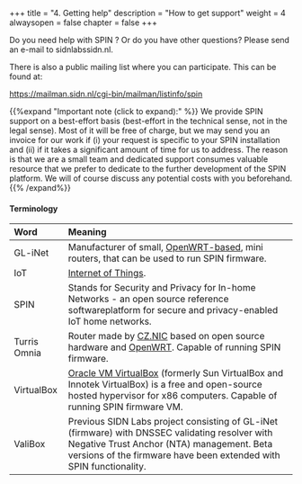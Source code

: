 +++
title = "4. Getting help"
description = "How to get support"
weight = 4
alwaysopen = false
chapter = false
+++

Do you need help with SPIN ? Or do you have other questions? Please send an e-mail to sidnlabs<i class="fa fa-at"></i>sidn.nl.

There is also a public mailing list where you can participate. This can be found at:

<i class="fa fa-envelope-open"></i> https://mailman.sidn.nl/cgi-bin/mailman/listinfo/spin

{{%expand "Important note (click to expand):" %}}
We provide SPIN support on a best-effort basis (best-effort in the technical sense, not in the legal sense). Most of it will be free of charge, but we may send you an invoice for our work if (i) your request is specific to your SPIN installation and (ii) if it takes a significant amount of time for us to address. The reason is that we are a small team and dedicated support consumes valuable resource that we prefer to dedicate to the further development of the SPIN platform. We will of course discuss any potential costs with you beforehand.
{{% /expand%}}

#### Terminology

| Word | Meaning |
| :----| :-------|
| GL-iNet | Manufacturer of small, [OpenWRT-based](https://wiki.openwrt.org/toh/gl-inet/gl-inet_64xx), mini routers, that can be used to run SPIN firmware.
| IoT | [Internet of Things](https://en.wikipedia.org/wiki/Internet_of_things). 
| SPIN | Stands for Security and Privacy for In-home Networks - an open source reference softwareplatform for secure and privacy-enabled IoT home networks.
| Turris Omnia | Router made by [CZ.NIC](https://omnia.turris.cz/en/) based on open source hardware and [OpenWRT](https://wiki.openwrt.org/toh/hwdata/turris/turris_turris_omnia). Capable of running SPIN firmware.
| VirtualBox | [Oracle VM VirtualBox](https://www.virtualbox.org/) (formerly Sun VirtualBox and Innotek VirtualBox) is a free and open-source hosted hypervisor for x86 computers. Capable of running SPIN firmware VM.
| ValiBox | Previous SIDN Labs project consisting of GL-iNet (firmware) with DNSSEC validating resolver with Negative Trust Anchor (NTA) management. Beta versions of the firmware have been extended with SPIN functionality.
